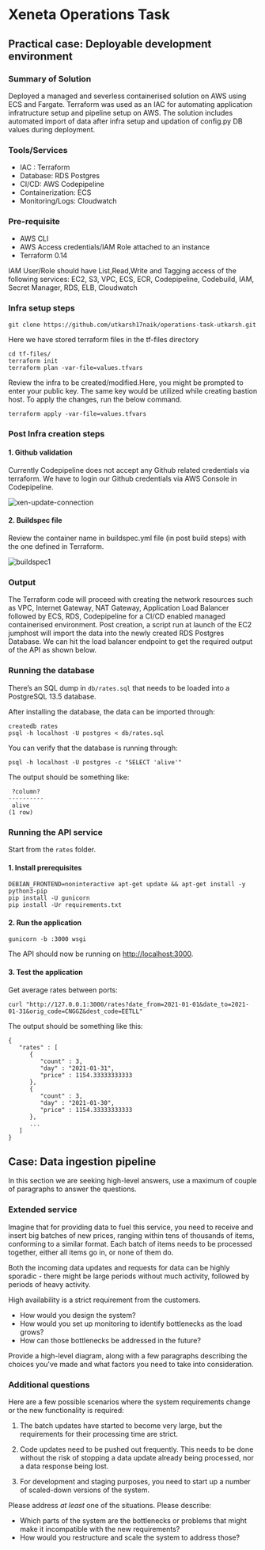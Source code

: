 # Xeneta Operations Task



## Practical case: Deployable development environment

### Summary of Solution
Deployed a managed and severless containerised solution on AWS using ECS and Fargate. Terraform was used as an IAC for automating application infratructure setup and pipeline setup on AWS. The solution includes automated import of data after infra setup and updation of config.py DB values during deployment.

### Tools/Services
- IAC : Terraform
- Database: RDS Postgres
- CI/CD: AWS Codepipeline
- Containerization: ECS
- Monitoring/Logs: Cloudwatch

### Pre-requisite
 - AWS CLI
 - AWS Access credentials/IAM Role attached to an instance
 - Terraform 0.14
 
 IAM User/Role should have List,Read,Write and Tagging access of the following services: EC2, S3, VPC, ECS, ECR, Codepipeline, Codebuild, IAM, Secret Manager, RDS, ELB, Cloudwatch

### Infra setup steps
```
git clone https://github.com/utkarsh17naik/operations-task-utkarsh.git
```
Here we have stored terraform files in the tf-files directory
```
cd tf-files/
terraform init
terraform plan -var-file=values.tfvars
```
Review the infra to be created/modified.Here, you might be prompted to enter your public key. The same key would be utilized while creating bastion host.
To apply the changes, run the below command.
```
terraform apply -var-file=values.tfvars
```
### Post Infra creation steps
#### 1. Github validation
Currently Codepipeline does not accept any Github related credentials via terraform. We have to login our Github credentials via AWS Console in Codepipeline.


![xen-update-connection](https://user-images.githubusercontent.com/34398133/195197078-3060a5c9-82ae-4a2b-b0a3-a7a48b09dcdb.png)

#### 2. Buildspec file

Review the container name in buildspec.yml file (in post build steps) with the one defined in Terraform.

![buildspec1](https://user-images.githubusercontent.com/34398133/195406528-be18a078-dbcc-42e4-b275-20a00081beb9.png)

### Output 
The Terraform code will proceed with creating the network resources such as VPC, Internet Gateway, NAT Gateway, Application Load Balancer followed by ECS, RDS, Codepipeline for a CI/CD enabled managed containerised environment. Post creation, a script run at launch of the EC2 jumphost will import the data into the newly created RDS Postgres Database. We can hit the load balancer endpoint to get the required output of the API as shown below.




### Running the database

There’s an SQL dump in `db/rates.sql` that needs to be loaded into a PostgreSQL 13.5 database.

After installing the database, the data can be imported through:

```
createdb rates
psql -h localhost -U postgres < db/rates.sql
```

You can verify that the database is running through:

```
psql -h localhost -U postgres -c "SELECT 'alive'"
```

The output should be something like:

```
 ?column?
----------
 alive
(1 row)
```

### Running the API service

Start from the `rates` folder.

#### 1. Install prerequisites

```
DEBIAN_FRONTEND=noninteractive apt-get update && apt-get install -y python3-pip
pip install -U gunicorn
pip install -Ur requirements.txt
```

#### 2. Run the application
```
gunicorn -b :3000 wsgi
```

The API should now be running on [http://localhost:3000](http://localhost:3000).

#### 3. Test the application

Get average rates between ports:
```
curl "http://127.0.0.1:3000/rates?date_from=2021-01-01&date_to=2021-01-31&orig_code=CNGGZ&dest_code=EETLL"
```

The output should be something like this:
```
{
   "rates" : [
      {
         "count" : 3,
         "day" : "2021-01-31",
         "price" : 1154.33333333333
      },
      {
         "count" : 3,
         "day" : "2021-01-30",
         "price" : 1154.33333333333
      },
      ...
   ]
}
```

## Case: Data ingestion pipeline

In this section we are seeking high-level answers, use a maximum of couple of paragraphs to answer the questions.

### Extended service

Imagine that for providing data to fuel this service, you need to receive and insert big batches of new prices, ranging within tens of thousands of items, conforming to a similar format. Each batch of items needs to be processed together, either all items go in, or none of them do.

Both the incoming data updates and requests for data can be highly sporadic - there might be large periods without much activity, followed by periods of heavy activity.

High availability is a strict requirement from the customers.

* How would you design the system?
* How would you set up monitoring to identify bottlenecks as the load grows?
* How can those bottlenecks be addressed in the future?

Provide a high-level diagram, along with a few paragraphs describing the choices you've made and what factors you need to take into consideration.

### Additional questions

Here are a few possible scenarios where the system requirements change or the new functionality is required:

1. The batch updates have started to become very large, but the requirements for their processing time are strict.

2. Code updates need to be pushed out frequently. This needs to be done without the risk of stopping a data update already being processed, nor a data response being lost.

3. For development and staging purposes, you need to start up a number of scaled-down versions of the system.

Please address *at least* one of the situations. Please describe:

- Which parts of the system are the bottlenecks or problems that might make it incompatible with the new requirements?
- How would you restructure and scale the system to address those?
